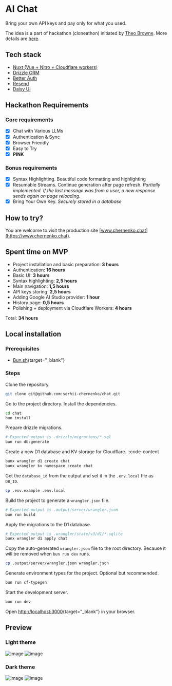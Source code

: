 # AI Chat

Bring your own API keys and pay only for what you used.

The idea is a part of hackathon (cloneathon) initiated by [Theo Browne](https://github.com/t3dotgg). More details are [here](https://x.com/theo/status/1934398749008392655).

## Tech stack

- [Nuxt (Vue + Nitro + Cloudflare workers)](https://nuxt.com/)
- [Drizzle ORM](https://orm.drizzle.team/)
- [Better Auth](https://www.better-auth.com/)
- [Resend](https://resend.com/)
- [Daisy UI](https://daisyui.com/)

## Hackathon Requirements 

### Core requirements

- [x] Chat with Various LLMs
- [x] Authentication & Sync
- [x] Browser Friendly
- [x] Easy to Try
- [x] **PINK** 

### Bonus requirements

- [x] Syntax Highlighting. Beautiful code formatting and highlighting
- [x] Resumable Streams. Continue generation after page refresh. _Partially implemented. If the last message was from a user, a new response sends again on page reloading_.
- [x] Bring Your Own Key. _Securely stored in a database_

## How to try?

You are welcome to visit the production site [www.chernenko.chat](https://www.chernenko.chat).

## Spent time on MVP

- Project installation and basic preparation: **3 hours**
- Authentication: **16 hours**
- Basic UI: **3 hours**
- Syntax highlighting: **2,5 hours**
- Main navigation: **1,5 hours**
- API keys storing: **2,5 hours**
- Adding Google AI Studio provider: **1 hour**
- History page: **0,5 hours**
- Polishing + deployment via Cloudflare Workers: **4 hours**

Total: **34 hours**

## Local installation

### Prerequisites

- [Bun.sh](https://bun.sh/){target="_blank"}
  
### Steps

Clone the repository.

```bash
git clone git@github.com:serhii-chernenko/chat.git
```

Go to the project directory. Install the dependencies.

```bash
cd chat
bun install
```

Prepare drizzle migrations.
```bash
# Expected output is .drizzle/migrations/*.sql
bun run db:generate
```

Create a new D1 database and KV storage for Cloudflare.
::code-content
```bash
bunx wrangler d1 create chat
bunx wrangler kv namespace create chat
```

Get the `database_id` from the output and set it in the `.env.local` file as `DB_ID`.
```bash
cp .env.example .env.local
```

Build the project to generate a `wrangler.json` file.
```bash
# Expected output is .output/server/wrangler.json
bun run build
```

Apply the migrations to the D1 database.
```bash
# Expected output is .wrangler/state/v3/d1/*.sqlite
bunx wrangler d1 apply chat
```

Copy the auto-generated `wrangler.json` file to the root directory. Because it will be removed when `bun run dev` runs.
```bash
cp .output/server/wrangler.json wrangler.json
```

Generate environment types for the project. Optional but recommended.
```bash
bun run cf-typegen
```

Start the development server.
```bash
bun run dev
```

Open [http://localhost:3000](http://localhost:3000){target="_blank"} in your browser.

## Preview

### Light theme

![image](https://github.com/user-attachments/assets/1460e9f6-7f68-4cb6-933f-0651d6af00ce)
![image](https://github.com/user-attachments/assets/f80a2f07-52f9-4738-9992-5e0062263444)

### Dark theme

![image](https://github.com/user-attachments/assets/0152dfff-9d83-4333-8b9d-54b31fc51461)
![image](https://github.com/user-attachments/assets/cc49a94f-34bd-469d-adda-106d94c3e041)





